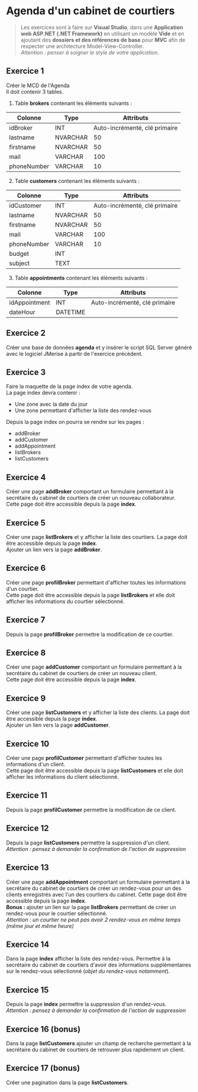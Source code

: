 # Agenda d'un cabinet de courtiers

>Les exercices sont à faire sur **Visual Studio**, dans une **Application web ASP.NET (.NET Framework)** en utilisant un modèle **Vide** et en ajoutant des **dossiers et des références de base** pour **MVC** afin de respecter une architecture Model-View-Controller.  
*Attention : penser à soigner le style de votre application.*  

## Exercice 1  
Créer le MCD de l'Agenda  
Il doit contenir 3 tables.  
1. Table **brokers** contenant les éléments suivants :  

| Colonne     | Type      | Attributs                     |
|-------------|-----------|-------------------------------|
| idBroker    | INT       | Auto-incrémenté, clé primaire |
| lastname    | NVARCHAR  | 50 |
| firstname   | NVARCHAR  | 50 |
| mail        | VARCHAR   | 100 |
| phoneNumber | VARCHAR   | 10 |

2. Table **customers** contenant les éléments suivants :

| Colonne       | Type      | Attributs                     |
| ------------- | --------- | ----------------------------- |
| idCustomer    | INT       | Auto-incrémenté, clé primaire |
| lastname      | NVARCHAR  | 50 |
| firstname     | NVARCHAR  | 50 |
| mail          | VARCHAR   | 100 |
| phoneNumber   | VARCHAR   | 10 |
| budget        | INT       | |
| subject       | TEXT      | |

3. Table **appointments** contenant les éléments suivants :  

| Colonne       | Type        | Attributs                     |
| ------------- | ----------- | ----------------------------- |
| idAppointment | INT         | Auto-incrémenté, clé primaire |
| dateHour      | DATETIME    | |

## Exercice 2  
Créer une base de données **agenda** et y insérer le script SQL Server généré avec le logiciel JMerise à partir de l'exercice précédent.

## Exercice 3  
Faire la maquette de la page index de votre agenda.  
La page index devra contenir :  
  * Une zone avec la date du jour  
  * Une zone permettant d'afficher la liste des rendez-vous

Depuis la page index on pourra se rendre sur les pages :  
  * addBroker  
  * addCustomer
  * addAppointment  
  * listBrokers  
  * listCustomers  

## Exercice 4  
Créer une page **addBroker** comportant un formulaire permettant à la secrétaire du cabinet de courtiers de créer un nouveau collaborateur.  
Cette page doit être accessible depuis la page **index**.  

## Exercice 5  
Créer une page **listBrokers** et y afficher la liste des courtiers. La page doit être accessible depuis la page **index**.  
Ajouter un lien vers la page **addBroker**.

## Exercice 6  
Créer une page **profilBroker** permettant d'afficher toutes les informations d'un courtier.  
Cette page doit être accessible depuis la page **listBrokers** et elle doit afficher les informations du courtier sélectionné.

## Exercice 7  
Depuis la page **profilBroker** permettre la modification de ce courtier.

## Exercice 8  
Créer une page **addCustomer** comportant un formulaire permettant à la secrétaire du cabinet de courtiers de créer un nouveau client.  
Cette page doit être accessible depuis la page **index**.

## Exercice 9  
Créer une page **listCustomers** et y afficher la liste des clients. La page doit être accessible depuis la page **index**.  
Ajouter un lien vers la page **addCustomer**.

## Exercice 10  
Créer une page **profilCustomer** permettant d'afficher toutes les informations d'un client.  
Cette page doit être accessible depuis la page **listCustomers** et elle doit afficher les informations du client sélectionné.  

## Exercice 11  
Depuis la page **profilCustomer** permettre la modification de ce client.  

## Exercice 12  
Depuis la page **listCustomers** permettre la suppression d'un client.  
*Attention : pensez à demander la confirmation de l'action de suppression*  

## Exercice 13  
Créer une page **addAppointment** comportant un formulaire permettant à la secrétaire du cabinet de courtiers de créer un rendez-vous pour un des clients enregistrés avec l'un des courtiers du cabinet.
Cette page doit être accessible depuis la page **index**.  
**Bonus :** ajouter un lien sur la page **listBrokers** permettant de créer un rendez-vous pour le courtier sélectionné.  
*Attention : un courtier ne peut pas avoir 2 rendez-vous en même temps (même jour et même heure)*

## Exercice 14  
Dans la page **index** afficher la liste des rendez-vous. Permettre à la secrétaire du cabinet de courtiers d'avoir des informations supplémentaires sur le rendez-vous sélectionné (*objet du rendez-vous notamment*).  

## Exercice 15  
Depuis la page **index** permettre la suppression d'un rendez-vous.  
*Attention : pensez à demander la confirmation de l'action de suppression*  

## Exercice 16 (bonus)  
Dans la page **listCustomers** ajouter un champ de recherche permettant à la secrétaire du cabinet de courtiers de retrouver plus rapidement un client.  

## Exercice 17 (bonus)  
Créer une pagination dans la page **listCustomers**.
